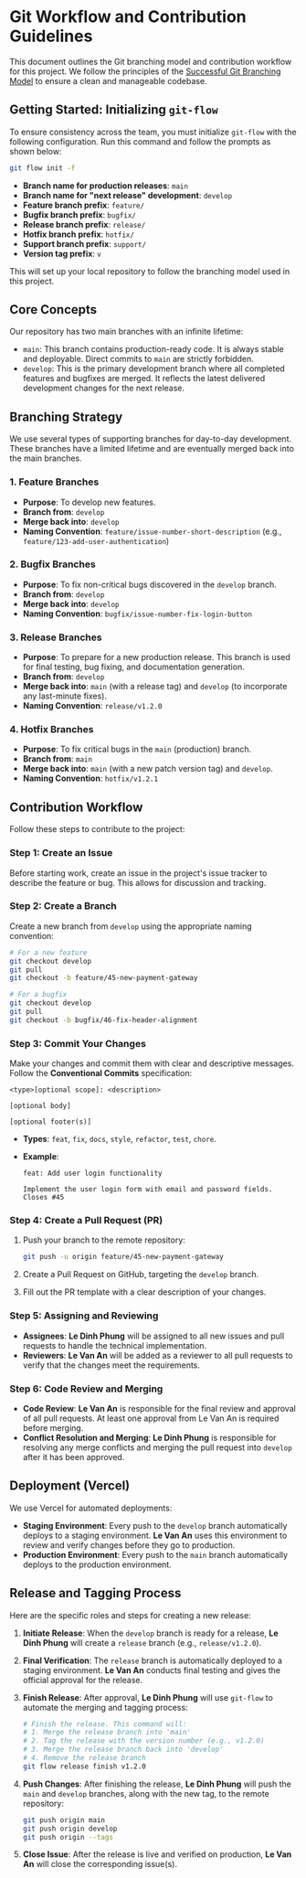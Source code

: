 # Git Workflow and Contribution Guidelines

This document outlines the Git branching model and contribution workflow for this project. We follow the principles of the [Successful Git Branching Model](https://nvie.com/posts/a-successful-git-branching-model/) to ensure a clean and manageable codebase.

## Getting Started: Initializing `git-flow`

To ensure consistency across the team, you must initialize `git-flow` with the following configuration. Run this command and follow the prompts as shown below:

```bash
git flow init -f
```

-   **Branch name for production releases**: `main`
-   **Branch name for "next release" development**: `develop`
-   **Feature branch prefix**: `feature/`
-   **Bugfix branch prefix**: `bugfix/`
-   **Release branch prefix**: `release/`
-   **Hotfix branch prefix**: `hotfix/`
-   **Support branch prefix**: `support/`
-   **Version tag prefix**: `v`

This will set up your local repository to follow the branching model used in this project.

## Core Concepts

Our repository has two main branches with an infinite lifetime:

-   `main`: This branch contains production-ready code. It is always stable and deployable. Direct commits to `main` are strictly forbidden.
-   `develop`: This is the primary development branch where all completed features and bugfixes are merged. It reflects the latest delivered development changes for the next release.

## Branching Strategy

We use several types of supporting branches for day-to-day development. These branches have a limited lifetime and are eventually merged back into the main branches.

### 1. Feature Branches

-   **Purpose**: To develop new features.
-   **Branch from**: `develop`
-   **Merge back into**: `develop`
-   **Naming Convention**: `feature/issue-number-short-description` (e.g., `feature/123-add-user-authentication`)

### 2. Bugfix Branches

-   **Purpose**: To fix non-critical bugs discovered in the `develop` branch.
-   **Branch from**: `develop`
-   **Merge back into**: `develop`
-   **Naming Convention**: `bugfix/issue-number-fix-login-button`

### 3. Release Branches

-   **Purpose**: To prepare for a new production release. This branch is used for final testing, bug fixing, and documentation generation.
-   **Branch from**: `develop`
-   **Merge back into**: `main` (with a release tag) and `develop` (to incorporate any last-minute fixes).
-   **Naming Convention**: `release/v1.2.0`

### 4. Hotfix Branches

-   **Purpose**: To fix critical bugs in the `main` (production) branch.
-   **Branch from**: `main`
-   **Merge back into**: `main` (with a new patch version tag) and `develop`.
-   **Naming Convention**: `hotfix/v1.2.1`

## Contribution Workflow

Follow these steps to contribute to the project:

### Step 1: Create an Issue

Before starting work, create an issue in the project's issue tracker to describe the feature or bug. This allows for discussion and tracking.

### Step 2: Create a Branch

Create a new branch from `develop` using the appropriate naming convention:

```bash
# For a new feature
git checkout develop
git pull
git checkout -b feature/45-new-payment-gateway

# For a bugfix
git checkout develop
git pull
git checkout -b bugfix/46-fix-header-alignment
```

### Step 3: Commit Your Changes

Make your changes and commit them with clear and descriptive messages. Follow the **Conventional Commits** specification:

```
<type>[optional scope]: <description>

[optional body]

[optional footer(s)]
```

-   **Types**: `feat`, `fix`, `docs`, `style`, `refactor`, `test`, `chore`.
-   **Example**:

    ```
    feat: Add user login functionality

    Implement the user login form with email and password fields.
    Closes #45
    ```

### Step 4: Create a Pull Request (PR)

1.  Push your branch to the remote repository:

    ```bash
    git push -u origin feature/45-new-payment-gateway
    ```

2.  Create a Pull Request on GitHub, targeting the `develop` branch.
3.  Fill out the PR template with a clear description of your changes.

### Step 5: Assigning and Reviewing

-   **Assignees**: **Le Dinh Phung** will be assigned to all new issues and pull requests to handle the technical implementation.
-   **Reviewers**: **Le Van An** will be added as a reviewer to all pull requests to verify that the changes meet the requirements.

### Step 6: Code Review and Merging

-   **Code Review**: **Le Van An** is responsible for the final review and approval of all pull requests. At least one approval from Le Van An is required before merging.
-   **Conflict Resolution and Merging**: **Le Dinh Phung** is responsible for resolving any merge conflicts and merging the pull request into `develop` after it has been approved.

## Deployment (Vercel)

We use Vercel for automated deployments:

-   **Staging Environment**: Every push to the `develop` branch automatically deploys to a staging environment. **Le Van An** uses this environment to review and verify changes before they go to production.
-   **Production Environment**: Every push to the `main` branch automatically deploys to the production environment.

## Release and Tagging Process

Here are the specific roles and steps for creating a new release:

1.  **Initiate Release**: When the `develop` branch is ready for a release, **Le Dinh Phung** will create a `release` branch (e.g., `release/v1.2.0`).
2.  **Final Verification**: The `release` branch is automatically deployed to a staging environment. **Le Van An** conducts final testing and gives the official approval for the release.
3.  **Finish Release**: After approval, **Le Dinh Phung** will use `git-flow` to automate the merging and tagging process:

    ```bash
    # Finish the release. This command will:
    # 1. Merge the release branch into 'main'
    # 2. Tag the release with the version number (e.g., v1.2.0)
    # 3. Merge the release branch back into 'develop'
    # 4. Remove the release branch
    git flow release finish v1.2.0
    ```

4.  **Push Changes**: After finishing the release, **Le Dinh Phung** will push the `main` and `develop` branches, along with the new tag, to the remote repository:

    ```bash
    git push origin main
    git push origin develop
    git push origin --tags
    ```

5.  **Close Issue**: After the release is live and verified on production, **Le Van An** will close the corresponding issue(s).
